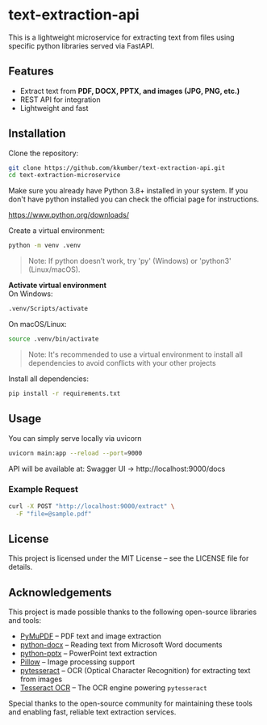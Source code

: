 # text-extraction-api

This is a lightweight microservice for extracting text from files using specific python libraries served via FastAPI.

## Features

- Extract text from **PDF, DOCX, PPTX, and images (JPG, PNG, etc.)**
- REST API for integration
- Lightweight and fast

## Installation

Clone the repository:

```bash
git clone https://github.com/kkumber/text-extraction-api.git
cd text-extraction-microservice
```

Make sure you already have Python 3.8+ installed in your system. If you don't have python installed you can check the official page for instructions.

<a href="https://www.python.org/downloads/">https://www.python.org/downloads/</a>

Create a virtual environment:

```bash
python -m venv .venv
```

> Note: If python doesn’t work, try 'py' (Windows) or 'python3' (Linux/macOS).

**Activate virtual environment** <br/>
On Windows:

```bash
.venv/Scripts/activate
```

On macOS/Linux:

```bash
source .venv/bin/activate
```

> Note: It's recommended to use a virtual environment to install all dependencies to avoid conflicts with your other projects

Install all dependencies:

```bash
pip install -r requirements.txt
```

## Usage

You can simply serve locally via uvicorn

```bash
uvicorn main:app --reload --port=9000
```

API will be available at:
Swagger UI → http://localhost:9000/docs

### Example Request

```bash
curl -X POST "http://localhost:9000/extract" \
  -F "file=@sample.pdf"
```

## License

This project is licensed under the MIT License – see the LICENSE file for details.

## Acknowledgements

This project is made possible thanks to the following open-source libraries and tools:

- [PyMuPDF](https://pymupdf.readthedocs.io/) – PDF text and image extraction
- [python-docx](https://python-docx.readthedocs.io/) – Reading text from Microsoft Word documents
- [python-pptx](https://python-pptx.readthedocs.io/) – PowerPoint text extraction
- [Pillow](https://pillow.readthedocs.io/) – Image processing support
- [pytesseract](https://pypi.org/project/pytesseract/) – OCR (Optical Character Recognition) for extracting text from images
- [Tesseract OCR](https://github.com/tesseract-ocr/tesseract) – The OCR engine powering `pytesseract`

Special thanks to the open-source community for maintaining these tools and enabling fast, reliable text extraction services.
